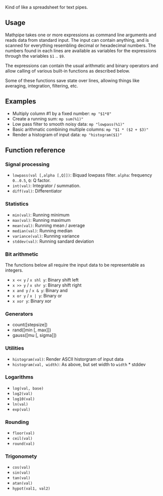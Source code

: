 
Kind of like a spreadsheet for text pipes.

## Usage

Mathpipe takes one or more expressions as command line arguments and reads data
from standard input. The input can contain anything, and is scanned for
everything resembling decimal or hexadecimal numbers. The numbers found in each
lines are available as variables for the expressions through the variables `$1`
.. `$9`.

The expressions can contain the usual arithmatic and binary operators and allow
calling of various built-in functions as described below.

Some of these functions save state over lines, allowing things like
averaging, integration, filtering, etc.

## Examples

- Multiply column #1 by a fixed number: `mp "$1*8"`
- Create a running sum: `mp sum(%1)"`
- Low pass filter to smooth noisy data: `mp "lowpass(%1)"`
- Basic arithmatic combining multiple columns: `mp "$1 * ($2 + $3)"`
- Render a histogram of input data: `mp "histogram($1)"`

## Function reference

### Signal processing

- `lowpass(val [,alpha [,Q]])`: Biquad lowpass filter. `alpha`: frequency `0..0.5`, `Q`: Q factor.
- `int(val)`: Integrator / summation.
- `diff(val)`: Differentiator

### Statistics

- `min(val)`: Running minimum
- `max(val)`: Running maximum
- `mean(val)`: Running mean / average
- `median(val)`: Running median
- `variance(val)`: Running variance
- `stddev(val)`: Running sandard deviation

### Bit arithmetic

The functions below all require the input data to be representable
as integers.

- `x << y` / `x shl y`: Binary shift left
- `x >> y` / `x shr y`: Binary shift right
- `x and y` / `x & y`: Binary and
- `x or y` / `x | y`: Binary or
- `x xor y`: Binary xor

### Generators

- count([stepsize])
- rand([min [, max]])
- gauss([mu [, sigma]])

### Utilities

- `histogram(val)`: Render ASCII historgram of input data
- `histogram(val, width)`: As above, but set width to `width` * stddev

### Logarithms

- `log(val, base)`
- `log2(val)`
- `log10(val)`
- `ln(val)`
- `exp(val)`

### Rounding

- `floor(val)`
- `ceil(val)`
- `round(val)`

### Trigonomety

- `cos(val)`
- `sin(val)`
- `tan(val)`
- `atan(val)`
- `hypot(val1, val2)`

